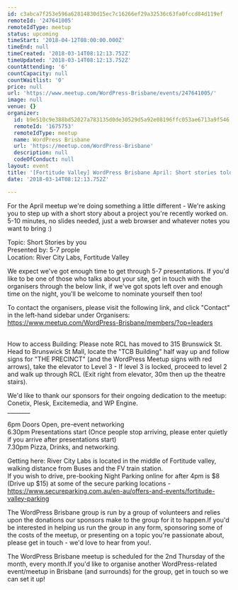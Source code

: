 ```yaml
---
id: c3abca7f253e596a62814830d15ec7c16266ef29a32536c63fa0fccd84d119ef
remoteId: '247641005'
remoteIdType: meetup
status: upcoming
timeStart: '2018-04-12T08:00:00.000Z'
timeEnd: null
timeCreated: '2018-03-14T08:12:13.752Z'
timeUpdated: '2018-03-14T08:12:13.752Z'
countAttending: '6'
countCapacity: null
countWaitlist: '0'
price: null
url: 'https://www.meetup.com/WordPress-Brisbane/events/247641005/'
image: null
venue: {}
organizer:
  id: b9e510c9e388bd52027a783135d0de30529d5a92e08196ffc053ae6713a9f546
  remoteId: '1675753'
  remoteIdType: meetup
  name: WordPress Brisbane
  url: 'https://meetup.com/WordPress-Brisbane'
  description: null
  codeOfConduct: null
layout: event
title: '[Fortitude Valley] WordPress Brisbane April: Short stories told by you!'
date: '2018-03-14T08:12:13.752Z'

---
```

<p>For the April meetup we're doing something a little different - We're asking you to step up with a short story about a project you're recently worked on. 5-10 minutes, no slides needed, just a web browser and whatever notes you want to bring :)</p> <p>Topic: Short Stories by you<br/>Presented by: 5-7 prople<br/>Location: River City Labs, Fortitude Valley</p> <p>We expect we've got enough time to get through 5-7 presentations. If you'd like to be one of those who talks about your site, get in touch with the organisers through the below link, if we've got spots left over and enough time on the night, you'll be welcome to nominate yourself then too!</p> <p>To contact the organisers, please visit the following link, and click "Contact" in the left-hand sidebar under Organisers:<br/><a href="https://www.meetup.com/WordPress-Brisbane/members/?op=leaders" class="linkified">https://www.meetup.com/WordPress-Brisbane/members/?op=leaders</a></p> <p><br/>How to access Building: Please note RCL has moved to 315 Brunswick St. Head to Brunswick St Mall, locate the "TCB Building" half way up and follow signs for "THE PRECINCT" (and the WordPress Meetup signs with red arrows), take the elevator to Level 3 - If level 3 is locked, proceed to level 2 and walk up through RCL (Exit right from elevator, 30m then up the theatre stairs).</p> <p>We'd like to thank our sponsors for their ongoing dedication to the meetup:<br/>Conetix, Plesk, Excitemedia, and WP Engine.<br/>________</p> <p>6pm Doors Open, pre-event networking<br/>6.30pm Presentations start (Once people stop arriving, please enter quietly if you arrive after presentations start)<br/>7.30pm Pizza, Drinks, and networking.</p> <p>Getting here: River City Labs is located in the middle of Fortitude valley, walking distance from Buses and the FV train station.<br/>If you wish to drive, pre-booking Night Parking online for after 4pm is $8 (Drive up $15) at some of the secure parking locations - <a href="https://www.secureparking.com.au/en-au/offers-and-events/fortitude-valley-parking" class="linkified">https://www.secureparking.com.au/en-au/offers-and-events/fortitude-valley-parking</a></p> <p>The WordPress Brisbane group is run by a group of volunteers and relies upon the donations our sponsors make to the group for it to happen.If you'd be interested in helping us run the group in any form, sponsoring some of the costs of the meetup, or presenting on a topic you're passionate about, please get in touch - we'd love to hear from you!.</p> <p>The WordPress Brisbane meetup is scheduled for the 2nd Thursday of the month, every month.If you'd like to organise another WordPress-related event/meetup in Brisbane (and surrounds) for the group, get in touch so we can set it up!</p>
